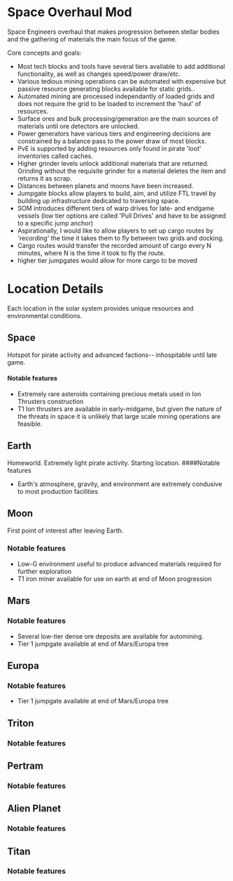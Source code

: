 # Space Overhaul Mod
Space Engineers overhaul that makes progression between stellar bodies and the gathering of materials the main focus of the game. 

Core concepts and goals:
- Most tech blocks and tools have several tiers available to add additional functionality, as well as changes speed/power draw/etc.
- Various tedious mining operations can be automated with expensive but passive resource generating blocks available for static grids..
- Automated mining are processed independantly of loaded grids and does not require the grid to be loaded to increment the 'haul' of resources.
- Surface ores and bulk processing/generation are the main sources of materials until ore detectors are unlocked.
- Power generators have various tiers and engineering decisions are constrained by a balance pass to the power draw of most blocks. 
- PvE is supported by adding resources only found in pirate 'loot' inventories called caches.
- Higher grinder levels unlock additional materials that are returned. Grinding without the requisite grinder for a material deletes the item and returns it as scrap.
- Distances between planets and moons have been increased.
- Jumpgate blocks allow players to build, aim, and utilize FTL travel by building up infrastructure dedicated to traversing space.
- SOM introduces different tiers of warp drives for late- and endgame vessels (low tier options are called 'Pull Drives' and have to be assigned to a specific jump anchor)
- Aspirationally, I would like to allow players to set up cargo routes by 'recording' the time it takes them to fly between two grids and docking.
- Cargo routes would transfer the recorded amount of cargo every N minutes, where N is the time it took to fly the route.
- higher tier jumpgates would allow for more cargo to be moved

# Location Details
Each location in the solar system provides unique resources and environmental conditions.

## Space
Hotspot for pirate activity and advanced factions-- inhospitable until late game.
#### Notable features 
- Extremely rare asteroids containing precious metals used in Ion Thrusters construction
- T1 Ion thrusters are available in early-midgame, but given the nature of the threats in space it is unlikely that large scale mining operations are feasible.

## Earth
Homeworld. Extremely light pirate activity. Starting location.
####Notable features 
- Earth's atmosphere, gravity, and environment are extremely condusive to most production facilities

## Moon
First point of interest after leaving Earth.
### Notable features 
- Low-G environment useful to produce advanced materials required for further exploration
- T1 iron miner available for use on earth at end of Moon progression

## Mars
### Notable features
- Several low-tier dense ore deposits are available for automining.
- Tier 1 jumpgate available at end of Mars/Europa tree

## Europa
### Notable features 
- Tier 1 jumpgate available at end of Mars/Europa tree

## Triton
### Notable features 

## Pertram
### Notable features 

## Alien Planet
### Notable features 

## Titan
### Notable features 
